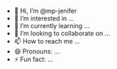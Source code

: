 - 👋 Hi, I’m @mp-jenifer
- 👀 I’m interested in ...
- 🌱 I’m currently learning ...
- 💞️ I’m looking to collaborate on ...
- 📫 How to reach me ...
- 😄 Pronouns: ...
- ⚡ Fun fact: ...

<!---
mp-jenifer/mp-jenifer is a ✨ special ✨ repository because its `README.md` (this file) appears on your GitHub profile.
You can click the Preview link to take a look at your changes.
--->
